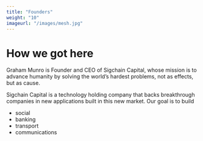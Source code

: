 ```yaml
---
title: "Founders"
weight: "10"
imageurl: "/images/mesh.jpg"
---
```


# How we got here

Graham Munro is Founder and CEO of Sigchain Capital, whose mission is to advance humanity by solving the world’s hardest problems, not as effects, but as cause.

Sigchain Capital is a technology holding company that backs breakthrough companies in new applications built in this new market. Our goal is to build

- social
- banking
- transport
- communications
